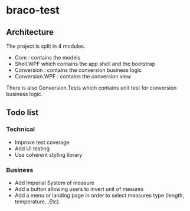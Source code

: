# braco-test

## Architecture

The project is split in 4 modules.
- Core : contains the models
- Shell.WPF which contains the app shell and the bootstrap
- Conversion : contains the conversion business logic
- Conversion.WPF : contains the conversion view

There is also Conversion.Tests which contains unit test for conversion business logic.

## Todo list

### Technical

- Improve test coverage
- Add UI testing
- Use coherent styling library

### Business

- Add Imperial System of measure
- Add a button allowing users to invert unit of mesures
- Add a menu or landing page in order to select measures type (length, temperature...Etc).
